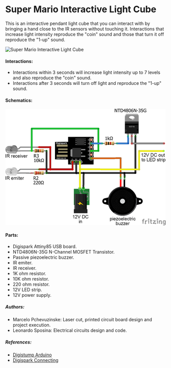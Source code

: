 # Super Mario Interactive Light Cube

This is an interactive pendant light cube that you can interact with by bringing a hand close to the IR sensors without touching it. Interactions that increase light intensity reproduce the "coin" sound and those that turn it off reproduce the "1-up" sound.

![Super Mario Interactive Light Cube](img/3d-cube.gif)

#### Interactions:
* Interactions within 3 seconds will increase light intensity up to 7 levels and also reproduce the "coin" sound.
* Interactions after 3 seconds will turn off light and reproduce the "1-up" sound.

#### Schematics:
![Schematics](schematics/schematics.png)

#### Parts:
* Digispark Attiny85 USB board.
* NTD4806N-35G N-Channel MOSFET Transistor.
* Passive piezoelectric buzzer.
* IR emiter.
* IR receiver.
* 1K ohm resistor.
* 10K ohm resistor.
* 220 ohm resistor.
* 12V LED strip.
* 12V power supply.

##### Authors:
- Marcelo Pchevuzinske: Laser cut, printed circuit board design and project execution.
- Leonardo Sposina: Electrical circuits design and code.

##### References:
* [Digistump Arduino](https://github.com/digistump/DigistumpArduino/)
* [Digispark Connecting](http://digistump.com/wiki/digispark/tutorials/connecting)